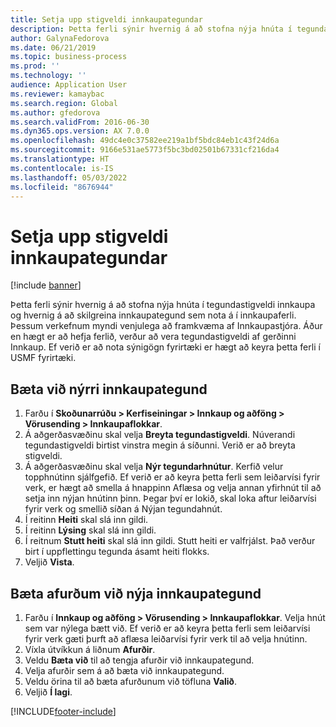 ```yaml
---
title: Setja upp stigveldi innkaupategundar
description: Þetta ferli sýnir hvernig á að stofna nýja hnúta í tegundastigveldi innkaupa og hvernig á að skilgreina innkaupategund sem nota á í innkaupaferli.
author: GalynaFedorova
ms.date: 06/21/2019
ms.topic: business-process
ms.prod: ''
ms.technology: ''
audience: Application User
ms.reviewer: kamaybac
ms.search.region: Global
ms.author: gfedorova
ms.search.validFrom: 2016-06-30
ms.dyn365.ops.version: AX 7.0.0
ms.openlocfilehash: 49dc4e0c37582ee219a1bf5bdc84eb1c43f24d6a
ms.sourcegitcommit: 9166e531ae5773f5bc3bd02501b67331cf216da4
ms.translationtype: HT
ms.contentlocale: is-IS
ms.lasthandoff: 05/03/2022
ms.locfileid: "8676944"
---
```

# <a name="set-up-a-procurement-category-hierarchy"></a>Setja upp stigveldi innkaupategundar

[!include [banner](../../includes/banner.md)]

Þetta ferli sýnir hvernig á að stofna nýja hnúta í tegundastigveldi innkaupa og hvernig á að skilgreina innkaupategund sem nota á í innkaupaferli. Þessum verkefnum myndi venjulega að framkvæma af Innkaupastjóra. Áður en hægt er að hefja ferlið, verður að vera tegundastigveldi af gerðinni Innkaup. Ef verið er að nota sýnigögn fyrirtæki er hægt að keyra þetta ferli í USMF fyrirtæki.


## <a name="add-a-new-procurement-category"></a>Bæta við nýrri innkaupategund
1. Farðu í **Skoðunarrúðu > Kerfiseiningar > Innkaup og aðföng > Vörusending > Innkaupaflokkar**.
2. Á aðgerðasvæðinu skal velja **Breyta tegundastigveldi**. Núverandi tegundastigveldi birtist vinstra megin á síðunni. Verið er að breyta stigveldi.  
3. Á aðgerðasvæðinu skal velja **Nýr tegundarhnútur**. Kerfið velur topphnútinn sjálfgefið. Ef verið er að keyra þetta ferli sem leiðarvísi fyrir verk, er hægt að smella á hnappinn Aflæsa og velja annan yfirhnút til að setja inn nýjan hnútinn þinn. Þegar því er lokið, skal loka aftur leiðarvísi fyrir verk og smellið síðan á Nýjan tegundahnút.  
4. Í reitinn **Heiti** skal slá inn gildi.
5. Í reitinn **Lýsing** skal slá inn gildi.
6. Í reitnum **Stutt heiti** skal slá inn gildi. Stutt heiti er valfrjálst. Það verður birt í uppflettingu tegunda ásamt heiti flokks.  
7. Veljið **Vista**.

## <a name="add-products-to-your-new-procurement-category"></a>Bæta afurðum við nýja innkaupategund
1. Farðu í **Innkaup og aðföng > Vörusending > Innkaupaflokkar**. Velja hnút sem var nýlega bætt við. Ef verið er að keyra þetta ferli sem leiðarvísi fyrir verk gæti þurft að aflæsa leiðarvísi fyrir verk til að velja hnútinn.  
2. Víxla útvíkkun á liðnum **Afurðir**.
3. Veldu **Bæta við** til að tengja afurðir við innkaupategund.
4. Velja afurðir sem á að bæta við innkaupategund.
5. Veldu örina til að bæta afurðunum við töfluna **Valið**.
6. Veljið **Í lagi**.


[!INCLUDE[footer-include](../../../includes/footer-banner.md)]